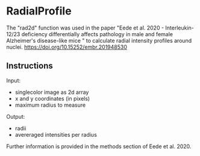 # RadialProfile
The "rad2d" function was used in the paper "Eede et al. 2020 - Interleukin-12/23 deficiency differentially affects pathology in male and female Alzheimer's disease-like mice " to calculate radial intensity profiles around nuclei.
https://doi.org/10.15252/embr.201948530
 

Instructions
-------

Input: 
- singlecolor image as 2d array
- x and y coordinates (in pixels)
- maximum radius to measure

Output:
- radii
- avereraged intensities per radius

Further information is provided in the methods section of Eede et al. 2020.  


